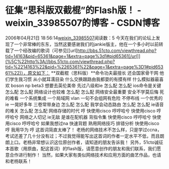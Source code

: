 # 征集“思科版双截棍”的Flash版！ - weixin_33985507的博客 - CSDN博客
2006年04月21日 18:56:14[weixin_33985507](https://me.csdn.net/weixin_33985507)阅读数：5
今天在我们的论坛上发现了一个非常棒的东东，当然这要感谢我们的jankie版主，他在一个多小时以前转载了一个经改编的歌词（可参见[[url]http://bbs.51cto.com/viewthread.php?tid=14163&pid=65361&page=1&extra=page%3d1#pid65361[/url]](%5C%22http%3A//bbs.51cto.com/viewthread.php?tid=%2214163%22&pid=%2265361%22&page=1&extra=page%3D1#pid65361%22)），原文如下：
**双截棍（思科版）**命令功夫最擅长 还会国家骨干网 
他们学生我习惯 从小就耳濡目染 
什么交换跟路由我都耍的有摸有样 
什么模拟器最喜欢 boson np beta3
想要去英伦美帝 先过八级和ie 
怎么配 怎么配 ios命令是关键 
怎么配 怎么配 网络设计也较难 
怎么配 怎么配 网络安全最重要 
安全不学莫后悔 死的难看 
一个系统集成 一个局域网 vlan 
一句不会组网有危险 不停布线 
一个优秀的ie 一晃好多年 三卷常带身边 
怎么配 怎么配 我学会动态路由 
怎么配 怎么配 ie语音的难关 
怎么配 怎么配 网络存储的时代 
哼 快使用cisco 哼哼哈兮 
快使用cisco 哼哼哈兮 
网络之人切记 ie无敌 
是谁在配机器 背指令集 
快使用cisco 哼哼哈兮 
快使用cisco 哼哼哈兮 
如果我想过na 快速背题 
熟用网络技巧 排错分析 
快使用cisco 哼 
我用华为 哼
这首词简直太棒了！
老杨的网络技术不怎么样，只是学过ccna，考试还差了几十分没有过；不过我觉得能写出这首词的作者一定水平不低，而且朗朗上口。老杨非常想认识这位原创作者，请知道的朋友告诉我！
另外，51cto诚征本首歌（用原曲，配这首词）的flash版，请愿意创作的朋友和我们联系，我们愿意合作进行制作！
当然，如果大家有类似网络技术和应用方面的曲艺作品，也请和老杨联系！
